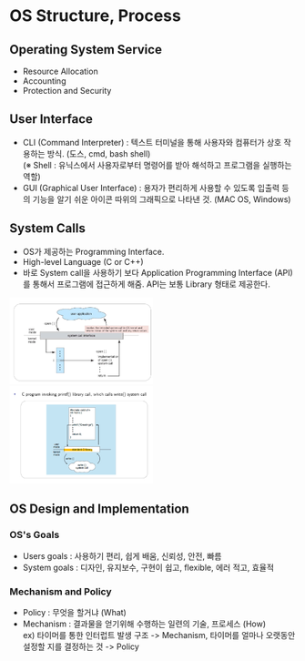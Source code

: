 # OS Structure, Process

## Operating System Service  
- Resource Allocation  
- Accounting  
- Protection and Security  

## User Interface  
- CLI (Command Interpreter) : 텍스트 터미널을 통해 사용자와 컴퓨터가 상호 작용하는 방식. (도스, cmd, bash shell)  
(※ Shell : 유닉스에서 사용자로부터 명령어를 받아 해석하고 프로그램을 실행하는 역할)  
- GUI (Graphical User Interface) : 용자가 편리하게 사용할 수 있도록 입출력 등의 기능을 알기 쉬운 아이콘 따위의 그래픽으로 나타낸 것. (MAC OS, Windows)  

## System Calls  
- OS가 제공하는 Programming Interface.  
- High-level Language (C or C++)  
- 바로 System call을 사용하기 보다 Application Programming Interface (API)를 통해서 프로그램에 접근하게 해줌. API는 보통 Library 형태로 제공한다.  

<img src="/Operating System/캡처/1.png" width="50%" height="50%">
<img src="/Operating System/캡처/2.png" width="50%" height="50%">

## OS Design and Implementation  

### OS's Goals  
- Users goals : 사용하기 편리, 쉽게 배움, 신뢰성, 안전, 빠름  
- System goals : 디자인, 유지보수, 구현이 쉽고, flexible, 에러 적고, 효율적  


### Mechanism and Policy
- Policy : 무엇을 할거냐  (What)  
- Mechanism : 결과물을 얻기위해 수행하는 일련의 기술, 프로세스 (How)   
ex) 타이머를 통한 인터럽트 발생 구조 -> Mechanism,  타이머를 얼마나 오랫동안 설정할 지를 결정하는 것 -> Policy  


